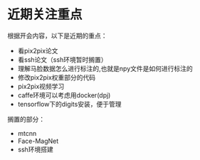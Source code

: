 # 近期关注重点

根据开会内容，以下是近期的重点：

- 看pix2pix论文
- 看ssh论文（ssh环境暂时搁置）
- 理解马脸数据怎么进行标注的,也就是npy文件是如何进行标注的
- 修改pix2pix权重部分的代码
- pix2pix视频学习
- caffe环境可以考虑用docker(dpj)
- tensorflow下的digits安装，便于管理

搁置的部分：

- mtcnn
- Face-MagNet
- ssh环境搭建

